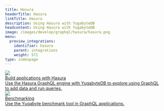 ```yaml
---
title: Hasura
headerTitle: Hasura
linkTitle: Hasura
description: Using Hasura with YugabyteDB
headcontent: Using Hasura with YugabyteDB
image: /images/develop/graphql/hasura/hasura.png
menu:
  preview_integrations:
    identifier: hasura
    parent: integrations
    weight: 571
type: indexpage
---
```


<div class="row">

  <div class="col-12 col-md-6 col-lg-12 col-xl-6">
    <a class="section-link icon-offset" href="hasura-1/">
      <div class="head">
        <img class="icon" src="/images/develop/graphql/hasura/hasura.png" aria-hidden="true"/>
        <div class="title">Build applications with Hasura</div>
      </div>
      <div class="body">
          Use the Hasura GraphQL engine with YugabyteDB to explore using GraphQL to add data and run queries.
      </div>
    </a>
  </div>

  <div class="col-12 col-md-6 col-lg-12 col-xl-6">
    <a class="section-link icon-offset" href="graphql/">
      <div class="head">
        <img class="icon" src="/images/develop/graphql/hasura/hasura.png" aria-hidden="true"/>
        <div class="title">Benchmarking</div>
      </div>
      <div class="body">
          Use the Yugabyte benchmark tool in GraphQL applications.
      </div>
    </a>
  </div>

</div>
